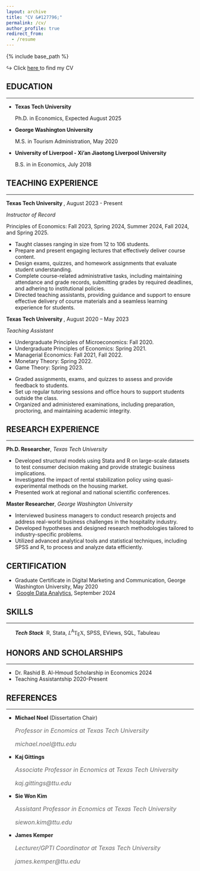 ```yaml
---
layout: archive
title: "CV &#127796;"
permalink: /cv/
author_profile: true
redirect_from:
  - /resume
---
```

    
{% include base_path %}

&#8618;&nbsp;Click <a href="../files/CV_Yiran_Zheng.pdf" target="_blank" rel="noopener noreferrer"> here </a> to find my CV

<h2>EDUCATION</h2>
  <hr> <!-- This adds a horizontal line below the heading -->
<ul>
<li> <strong> Texas Tech University </strong> 
     <p>Ph.D. in Economics, Expected August 2025</p></li> 
<li><strong> George Washington University </strong> 
     <p>M.S. in Tourism Administration, May 2020</p></li>
<li><strong> University of Liverpool - Xi’an Jiaotong Liverpool University </strong> 
     <p>B.S. in in Economics, July 2018</p></li>
</ul>

<h2>TEACHING EXPERIENCE</h2>
  <hr> <!-- This adds a horizontal line below the heading -->


<p><strong> Texas Tech University </strong>, August 2023 - Present</p>
<p><i>Instructor of Record</i></p>
<p>Principles of Economics: Fall 2023, Spring 2024, Summer 2024, Fall 2024, and Spring 2025.</p>
<ul>
  <li> Taught classes ranging in size from 12 to 106 students. </li>
  <li> Prepare and present engaging lectures that effectively deliver course content.</li>
  <li> Design exams, quizzes, and homework assignments that evaluate student understanding. </li> 
  <li> Complete course-related administrative tasks, including maintaining attendance and grade records, submitting grades by required deadlines, and adhering to institutional policies. </li>
  <li> Directed teaching assistants, providing guidance and support to ensure effective delivery of course materials and a seamless learning experience for students.</li>
</ul>

<p><strong> Texas Tech University </strong>, August 2020 – May 2023</p>
<p><i>Teaching Assistant</i></p>
<ul>
 <li>Undergraduate Principles of Microeconomics: Fall 2020.</li>
 <li>Undergraduate Principles of Economics: Spring 2021.</li>
 <li>Managerial Economics: Fall 2021, Fall 2022. </li>
 <li>Monetary Theory: Spring 2022.</li>
 <li>Game Theory: Spring 2023. </li>
</ul>
<ul>
  <li> Graded assignments, exams, and quizzes to assess and provide feedback to students.  </li>
  <li> Set up regular tutoring sessions and office hours to support students outside the class. </li>
  <li> Organized and administered examinations, including preparation, proctoring, and maintaining academic integrity. </li> 
</ul>

<h2>RESEARCH EXPERIENCE</h2>
<hr> <!-- This adds a horizontal line below the heading -->
<p> <strong>Ph.D. Researcher</strong>, <i>Texas Tech University</i></p>
<ul>
  <li> Developed structural models using Stata and R on large-scale datasets to test consumer decision making and provide strategic business implications. </li>
  <li> Investigated the impact of rental stabilization policy using quasi-experimental methods on the housing market.</li>
  <li> Presented work at regional and national scientific conferences. </li> 
</ul>
<p> <strong>Master Researcher</strong>, <i>George Washington University</i></p>
<ul>
  <li> Interviewed business managers to conduct research projects and address real-world business challenges in the hospitality industry.</li>
  <li> Developed hypotheses and designed research methodologies tailored to industry-specific problems.</li>
  <li> Utilized advanced analytical tools and statistical techniques, including SPSS and R, to process and analyze data efficiently.</li>
</ul>

<h2>CERTIFICATION</h2>
  <ul>
    <li>Graduate Certificate in Digital Marketing and Communication, George Washington University, May 2020</li>
    <li>&nbsp;<a href="../files/*Coursera P6D0XVXCGQGN.pdf" target="_blank" rel="noopener noreferrer">Google Data Analytics</a>, September 2024</li>
  </ul>
  
<h2>SKILLS</h2>
  <hr> <!-- This adds a horizontal line below the heading -->
<ul style="list-style-type: none;" >
  <li>
    <strong><i>Tech Stack</i></strong>
      &nbsp;R, Stata, <span style="font-family:serif; font-style:italic;">L</span><sup>A</sup><span style="font-family:serif;">T</span><sub>E</sub><span style="font-family:serif;">X</span>, SPSS, EViews, SQL, Tabuleau
  </li>  
</ul>

<h2>HONORS AND SCHOLARSHIPS</h2>
  <hr> <!-- This adds a horizontal line below the heading -->
<ul>
  <li>
    Dr. Rashid B. Al-Hmoud Scholarship in Economics 2024
  </li>
  <li>
    Teaching Assistantship 2020-Present
  </li>
</ul>

<h2>REFERENCES</h2>
  <hr> <!-- This adds a horizontal line below the heading -->
  <ul style="list-style-type: square;">
    <li>
      <strong>Michael Noel</strong> (Dissertation Chair)
      <div style="font-style: italic; margin-bottom: 12px;font-size: 16px;color: #666666;">
        <p>Professor in Ecnomics at Texas Tech University</p>
        <p>michael.noel@ttu.edu</p>
      </div>
    </li>
    <li>
      <strong>Kaj Gittings</strong> 
      <div style="font-style: italic; margin-bottom: 12px;font-size: 16px;color: #666666;">
        <p>Associate Professor in Ecnomics at Texas Tech University</p>
        <p>kaj.gittings@ttu.edu</p>
      </div>
    </li>
    <li>
      <strong>Sie Won Kim</strong> 
      <div style="font-style: italic; margin-bottom: 12px;font-size: 16px;color: #666666;">
        <p>Assistant Professor in Ecnomics at Texas Tech University</p>
        <p>siewon.kim@ttu.edu</p>
      </div>
    </li>
     <li>
      <strong>James Kemper</strong> 
      <div style="font-style: italic; margin-bottom: 12px;font-size: 16px;color: #666666;">
        <p>Lecturer/GPTI Coordinator at Texas Tech University</p>
        <p>james.kemper@ttu.edu</p>
      </div>
    </li>
  </ul>

  
